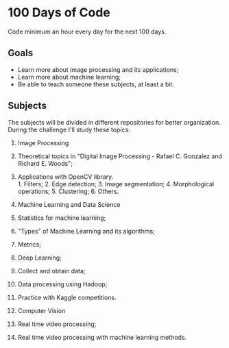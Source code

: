 # 100 Days of Code

Code minimum an hour every day for the next 100 days.

## Goals

- Learn more about image processing and its applications;  
- Learn more about machine learning;
- Be able to teach someone these subjects, at least a bit.

## Subjects

The subjects will be divided in different repositories for better organization.  
During the challenge I'll study these topics:

1. Image Processing  
  1. Theoretical topics in "Digital Image Processing - Rafael C. Gonzalez and Richard E. Woods";  
  2. Applications with OpenCV library.  
    1. Filters;
    2. Edge detection;
    3. Image segmentation;
    4. Morphological operations;
    5. Clustering;
    6. Others.

2. Machine Learning and Data Science
  1. Statistics for machine learning;  
  2. "Types" of Machine Learning and its algorithms;
  3. Metrics;
  4. Deep Learning;
  5. Collect and obtain data;
  6. Data processing using Hadoop;
  7. Practice with Kaggle competitions.

3. Computer Vision  
  1. Real time video processing;  
  2. Real time video processing with machine learning methods.
